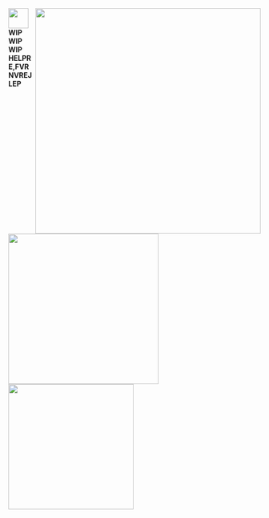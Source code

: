<img src="https://github.com/user-attachments/assets/4169a5ea-c7a4-495c-b875-7950bbd0be4e" style="float" align="right" height="450"/>
<img src="https://github.com/user-attachments/assets/60d3dfda-fc3b-46a9-86b1-fefb29246c84" style="Float" align="left" width="300"/> <img src="https://github.com/user-attachments/assets/b5949373-8d25-45a1-b82f-3760a4eb1926" width="40"/> 
<img src="https://github.com/user-attachments/assets/ccc45868-12c6-4afd-9160-617d6a8e2a72" height="250px" align="left"/>
<b>WIP WIP WIP HELPRE,FVRNVREJLEP</b>
